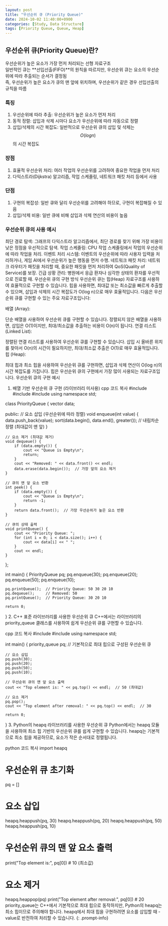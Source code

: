 ```yaml
---
layout: post
title: "우선순위 큐 (Priority Queue)"
date: 2024-10-02 11:40:00+0900
categories: [Study, Data Structure]
tags: [Priority Queue, Queue, Heap]
---
```

## 우선순위 큐(Priority Queue)란?

우선순위가 높은 요소가 가장 먼저 처리되는 선형 자료구조   
일반적인 큐는 **선입선출(FIFO)**의 원칙을 따르지만, 우선순위 큐는 요소의 우선순위에 따라 추출되는 순서가 결정됨  
즉, 우선순위가 높은 요소가 큐의 맨 앞에 위치하며, 우선순위가 같은 경우 선입선출의 규칙을 따름  

### 특징
1. 우선순위에 따라 추출: 우선순위가 높은 요소가 먼저 처리
2. 동적 정렬: 삽입과 삭제 시마다 요소가 우선순위에 따라 자동으로 정렬
3. 삽입/삭제의 시간 복잡도: 일반적으로 우선순위 큐의 삽입 및 삭제는 $$O(log n)$$의 시간 복잡도

### 장점
1. 효율적 우선순위 처리: 여러 작업의 우선순위를 고려하여 중요한 작업을 먼저 처리
2. 다익스트라(Dijkstra) 알고리즘, 작업 스케줄링, 네트워크 패킷 처리 등에서 사용

### 단점
1. 구현의 복잡성: 일반 큐와 달리 우선순위를 고려해야 하므로, 구현이 복잡해질 수 있음
2. 삽입/삭제 비용: 일반 큐에 비해 삽입과 삭제 연산의 비용이 높음

### 우선순위 큐의 사용 예시
최단 경로 탐색: 그래프의 다익스트라 알고리즘에서, 최단 경로를 찾기 위해 가장 비용이 낮은 정점을 우선적으로 탐색.
작업 스케줄링: CPU 작업 스케줄링에서 작업의 우선순위에 따라 작업을 처리.
이벤트 처리 시스템: 이벤트의 우선순위에 따라 사용자 입력을 처리하거나, 게임 AI에서 우선순위가 높은 행동을 먼저 수행.
네트워크 패킷 처리: 네트워크 라우터가 패킷을 처리할 때, 중요한 패킷을 먼저 처리하여 QoS(Quality of Service)를 보장.
긴급 상황 관리: 병원에서 응급 환자나 심각한 상태의 환자를 우선적으로 진료할 때.
우선순위 큐의 구현 방식
우선순위 큐는 힙(Heap) 자료구조를 사용하여 효율적으로 구현할 수 있습니다.
힙을 사용하면, 최대값 또는 최소값을 빠르게 추출할 수 있으며, 삽입과 삭제의 시간 복잡도가 O(log n)으로 매우 효율적입니다.
다음은 우선순위 큐를 구현할 수 있는 주요 자료구조입니다:

배열 (Array):

단순 배열을 사용하여 우선순위 큐를 구현할 수 있습니다.
정렬되지 않은 배열을 사용하면, 삽입은 O(1)이지만, 최대/최소값을 추출하는 비용이 O(n)이 됩니다.
연결 리스트 (Linked List):

정렬된 연결 리스트를 사용하여 우선순위 큐를 구현할 수 있습니다.
삽입 시 올바른 위치를 찾아서 O(n)의 시간이 필요하지만, 최대/최소값 추출은 O(1)로 매우 효율적입니다.
힙 (Heap):

최대 힙과 최소 힙을 사용하여 우선순위 큐를 구현하면, 삽입과 삭제 연산이 O(log n)의 시간 복잡도를 가집니다.
힙은 우선순위 큐의 구현에서 가장 많이 사용되는 자료구조입니다.
우선순위 큐의 구현 예시
1. 배열 기반 우선순위 큐 구현 (라이브러리 미사용)
cpp
코드 복사
#include <iostream>
#include <vector>
#include <algorithm>
using namespace std;

class PriorityQueue {
    vector<int> data;

public:
    // 요소 삽입 (우선순위에 따라 정렬)
    void enqueue(int value) {
        data.push_back(value);
        sort(data.begin(), data.end(), greater<int>());  // 내림차순 정렬 (최대값이 맨 앞)
    }

    // 요소 제거 (최대값 제거)
    void dequeue() {
        if (data.empty()) {
            cout << "Queue is Empty\n";
            return;
        }
        cout << "Removed: " << data.front() << endl;
        data.erase(data.begin());  // 가장 앞의 요소 제거
    }

    // 큐의 맨 앞 요소 반환
    int peek() {
        if (data.empty()) {
            cout << "Queue is Empty\n";
            return -1;
        }
        return data.front();  // 가장 우선순위가 높은 요소 반환
    }

    // 큐의 상태 출력
    void printQueue() {
        cout << "Priority Queue: ";
        for (int i = 0; i < data.size(); i++) {
            cout << data[i] << " ";
        }
        cout << endl;
    }
};

int main() {
    PriorityQueue pq;
    pq.enqueue(30);
    pq.enqueue(20);
    pq.enqueue(50);
    pq.enqueue(10);

    pq.printQueue();  // Priority Queue: 50 30 20 10
    pq.dequeue();     // Removed: 50
    pq.printQueue();  // Priority Queue: 30 20 10

    return 0;
}
2. C++ 표준 라이브러리를 사용한 우선순위 큐
C++에서는 <queue> 라이브러리의 priority_queue 클래스를 사용하여 쉽게 우선순위 큐를 구현할 수 있습니다.

cpp
코드 복사
#include <iostream>
#include <queue>
using namespace std;

int main() {
    priority_queue<int> pq;  // 기본적으로 최대 힙으로 구성된 우선순위 큐

    // 요소 삽입
    pq.push(30);
    pq.push(20);
    pq.push(50);
    pq.push(10);

    // 우선순위 큐의 맨 앞 요소 출력
    cout << "Top element is: " << pq.top() << endl;  // 50 (최대값)

    // 요소 제거
    pq.pop();
    cout << "Top element after removal: " << pq.top() << endl;  // 30

    return 0;
}
3. Python의 heapq 라이브러리를 사용한 우선순위 큐
Python에서는 heapq 모듈을 사용하여 최소 힙 기반의 우선순위 큐를 쉽게 구현할 수 있습니다.
heapq는 기본적으로 최소 힙을 제공하므로, 요소가 작은 순서대로 정렬됩니다.

python
코드 복사
import heapq

# 우선순위 큐 초기화
pq = []

# 요소 삽입
heapq.heappush(pq, 30)
heapq.heappush(pq, 20)
heapq.heappush(pq, 50)
heapq.heappush(pq, 10)

# 우선순위 큐의 맨 앞 요소 출력
print("Top element is:", pq[0])  # 10 (최소값)

# 요소 제거
heapq.heappop(pq)
print("Top element after removal:", pq[0])  # 20
priority_queue는 C++에서 기본적으로 최대 힙으로 동작하지만, Python의 heapq는 최소 힙이므로 주의해야 합니다.
heapq에서 최대 힙을 구현하려면 요소를 삽입할 때 -value로 반전하여 처리할 수 있습니다.
{: .prompt-info}